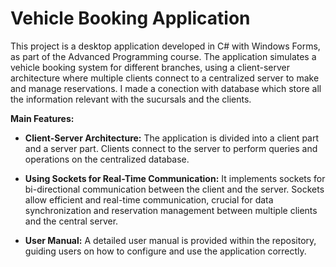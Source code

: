﻿# Vehicle Booking Application

This project is a desktop application developed in C# with Windows Forms, as part of the Advanced Programming course. The application simulates a vehicle booking system for different branches, using a client-server architecture where multiple clients connect to a centralized server to make and manage reservations. I made a conection with database which store all the information relevant with the sucursals and the clients.

**Main Features:**
- **Client-Server Architecture:** The application is divided into a client part and a server part. Clients connect to the server to perform queries and operations on the centralized database.

- **Using Sockets for Real-Time Communication:** It implements sockets for bi-directional communication between the client and the server. Sockets allow efficient and real-time communication, crucial for data synchronization and reservation management between multiple clients and the central server.

- **User Manual:** A detailed user manual is provided within the repository, guiding users on how to configure and use the application correctly.
